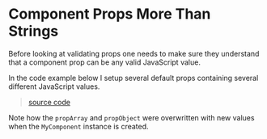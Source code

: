 # Component Props More Than Strings

Before looking at validating props one needs to make sure they understand that a component prop can be any valid JavaScript value.

In the code example below I setup several default props containing several different JavaScript values.

> [source code](https://jsfiddle.net/u02vckfd/#tabs=js,result,html,resources)

Note how the  `propArray` and `propObject` were overwritten with new values when the `MyComponent` instance is created.
